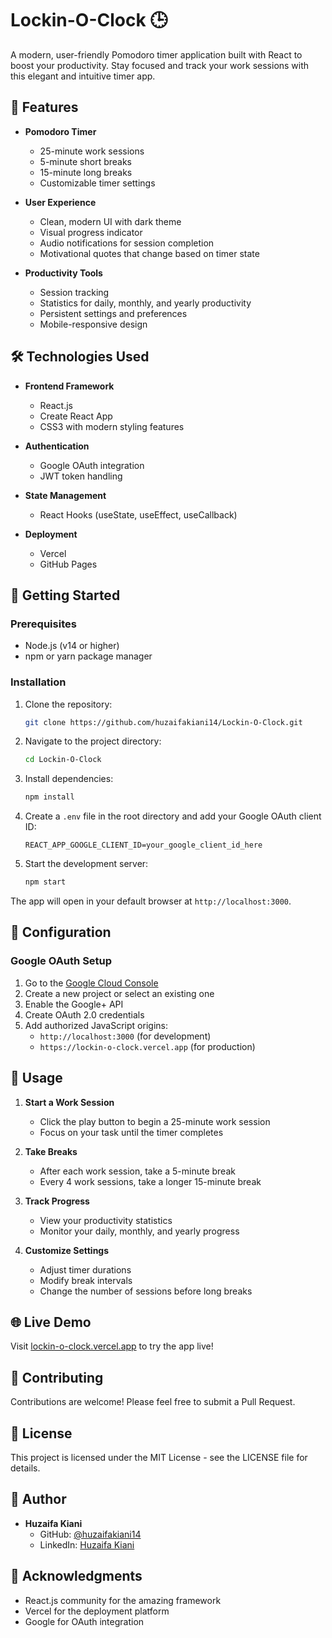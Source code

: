 # Lockin-O-Clock 🕒

A modern, user-friendly Pomodoro timer application built with React to boost your productivity. Stay focused and track your work sessions with this elegant and intuitive timer app.

## 🌟 Features

- **Pomodoro Timer**
  - 25-minute work sessions
  - 5-minute short breaks
  - 15-minute long breaks
  - Customizable timer settings

- **User Experience**
  - Clean, modern UI with dark theme
  - Visual progress indicator
  - Audio notifications for session completion
  - Motivational quotes that change based on timer state

- **Productivity Tools**
  - Session tracking
  - Statistics for daily, monthly, and yearly productivity
  - Persistent settings and preferences
  - Mobile-responsive design

## 🛠️ Technologies Used

- **Frontend Framework**
  - React.js
  - Create React App
  - CSS3 with modern styling features

- **Authentication**
  - Google OAuth integration
  - JWT token handling

- **State Management**
  - React Hooks (useState, useEffect, useCallback)

- **Deployment**
  - Vercel
  - GitHub Pages

## 🚀 Getting Started

### Prerequisites

- Node.js (v14 or higher)
- npm or yarn package manager

### Installation

1. Clone the repository:
   ```bash
   git clone https://github.com/huzaifakiani14/Lockin-O-Clock.git
   ```

2. Navigate to the project directory:
   ```bash
   cd Lockin-O-Clock
   ```

3. Install dependencies:
   ```bash
   npm install
   ```

4. Create a `.env` file in the root directory and add your Google OAuth client ID:
   ```
   REACT_APP_GOOGLE_CLIENT_ID=your_google_client_id_here
   ```

5. Start the development server:
   ```bash
   npm start
   ```

The app will open in your default browser at `http://localhost:3000`.

## 🔧 Configuration

### Google OAuth Setup

1. Go to the [Google Cloud Console](https://console.cloud.google.com)
2. Create a new project or select an existing one
3. Enable the Google+ API
4. Create OAuth 2.0 credentials
5. Add authorized JavaScript origins:
   - `http://localhost:3000` (for development)
   - `https://lockin-o-clock.vercel.app` (for production)

## 📱 Usage

1. **Start a Work Session**
   - Click the play button to begin a 25-minute work session
   - Focus on your task until the timer completes

2. **Take Breaks**
   - After each work session, take a 5-minute break
   - Every 4 work sessions, take a longer 15-minute break

3. **Track Progress**
   - View your productivity statistics
   - Monitor your daily, monthly, and yearly progress

4. **Customize Settings**
   - Adjust timer durations
   - Modify break intervals
   - Change the number of sessions before long breaks

## 🌐 Live Demo

Visit [lockin-o-clock.vercel.app](https://lockin-o-clock.vercel.app) to try the app live!

## 🤝 Contributing

Contributions are welcome! Please feel free to submit a Pull Request.

## 📄 License

This project is licensed under the MIT License - see the LICENSE file for details.

## 👤 Author

- **Huzaifa Kiani**
  - GitHub: [@huzaifakiani14](https://github.com/huzaifakiani14)
  - LinkedIn: [Huzaifa Kiani](https://www.linkedin.com/in/huzaifa-kiani-14/)

## 🙏 Acknowledgments

- React.js community for the amazing framework
- Vercel for the deployment platform
- Google for OAuth integration
